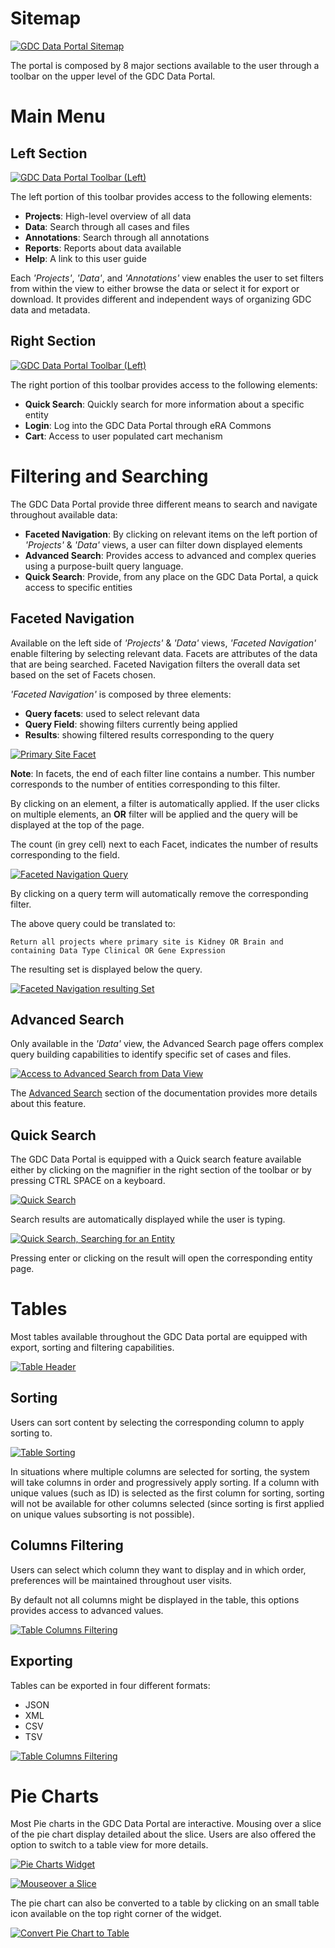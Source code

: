 # Sitemap

[![GDC Data Portal Sitemap](images/gdc-data-portal-sitemap.png)](images/gdc-data-portal-sitemap.png "Click to see the full image.")

The portal is composed by 8 major sections available to the user through a toolbar on the upper level of the GDC Data Portal.

# Main Menu

## Left Section

[![GDC Data Portal Toolbar (Left)](images/gdc-data-portal-top-menu-bar-left.png)](images/gdc-data-portal-top-menu-bar-left.png "Click to see the full image.")

The left portion of this toolbar provides access to the following elements:

* __Projects__: High-level overview of all data
* __Data__: Search through all cases and files
* __Annotations__: Search through all annotations
* __Reports__: Reports about data available
* __Help__: A link to this user guide

Each _'Projects'_, _'Data'_, and _'Annotations'_ view enables the user to set filters from within the view to either browse the data or select it for export or download. It provides different and independent ways of organizing GDC data and metadata.   

## Right Section

[![GDC Data Portal Toolbar (Left)](images/gdc-data-portal-top-menu-bar-right.png)](images/gdc-data-portal-top-menu-bar-right.png "Click to see the full image.")

The right portion of this toolbar provides access to the following elements:

* __Quick Search__: Quickly search for more information about a specific entity
* __Login__: Log into the GDC Data Portal through eRA Commons
* __Cart__: Access to user populated cart mechanism

# Filtering and Searching

The GDC Data Portal provide three different means to search and navigate throughout available data:

* __Faceted Navigation__: By clicking on relevant items on the left portion of _'Projects'_ & _'Data'_ views, a user can filter down displayed elements
* __Advanced Search__: Provides access to advanced and complex queries using a purpose-built query language.
* __Quick Search__: Provide, from any place on the GDC Data Portal, a quick access to specific entities

## Faceted Navigation

Available on the left side of _'Projects'_ & _'Data'_ views, _'Faceted Navigation'_ enable filtering by selecting relevant data. Facets are attributes of the data that are being searched. Faceted Navigation filters the overall data set based on the set of Facets chosen.

_'Faceted Navigation'_ is composed by three elements:

* __Query facets__: used to select relevant data
* __Query Field__: showing filters currently being applied
* __Results__: showing filtered results corresponding to the query

[![Primary Site Facet](images/gdc-data-portal-primary-site-facet.png)](images/gdc-data-portal-primary-site-facet.png "Click to see the full image.")

__Note__: In facets, the end of each filter line contains a number. This number corresponds to the number of entities corresponding to this filter.

By clicking on an element, a filter is automatically applied. If the user clicks on multiple elements, an __OR__ filter will be applied and the query will be displayed at the top of the page.

The count (in grey cell) next to each Facet, indicates the number of results corresponding to the field.

[![Faceted Navigation Query](images/gdc-data-portal-facet-query.png)](images/gdc-data-portal-facet-query.png "Click to see the full image.")

By clicking on a query term will automatically remove the corresponding filter.

The above query could be translated to:

```
Return all projects where primary site is Kidney OR Brain and containing Data Type Clinical OR Gene Expression
```

The resulting set is displayed below the query.

[![Faceted Navigation resulting Set](images/gdc-data-portal-faceted-navigation-resulting-set.png)](images/gdc-data-portal-faceted-navigation-resulting-set.png "Click to see the full image.")

## Advanced Search

Only available in the _'Data'_ view, the Advanced Search page offers complex query building capabilities to  identify specific set of cases and files.

[![Access to Advanced Search from Data View](images/gdc-data-portal-access-advanced-search-data-view.png)](images/gdc-data-portal-access-advanced-search-data-view.png "Click to see the full image.")

The [Advanced Search](Advanced_Search.md) section of the documentation provides more details about this feature.

## Quick Search

The GDC Data Portal is equipped with a Quick search feature available either by clicking on the magnifier in the right section of the toolbar or by pressing CTRL SPACE on a keyboard.

[![Quick Search](images/gdc-quick-search.png)](images/gdc-quick-search.png "Click to see the full image.")

Search results are automatically displayed while the user is typing.

[![Quick Search, Searching for an Entity](images/quick-search-entity-search.png)](images/quick-search-entity-search.png "Click to see the full image.")

Pressing enter or clicking on the result will open the corresponding entity page.

# Tables

Most tables available throughout the GDC Data portal are equipped with export, sorting and filtering capabilities.

[![Table Header](images/gdc-data-portal-table.png)](images/gdc-data-portal-table.png "Click to see the full image.")

## Sorting

Users can sort content by selecting the corresponding column to apply sorting to.

[![Table Sorting](images/gdc-data-portal-table-sorting.png)](images/gdc-data-portal-table-sorting.png "Click to see the full image.")

In situations where multiple columns are selected for sorting, the system will take columns in order and progressively apply sorting.
If a column with unique values (such as ID) is selected as the first column for sorting, sorting will not be available for other columns selected (since sorting is first applied on unique values subsorting is not possible).

## Columns Filtering

Users can select which column they want to display and in which order, preferences will be maintained throughout user visits.

By default not all columns might be displayed in the table, this options provides access to advanced values.

[![Table Columns Filtering](images/gdc-data-portal-table-column-filtering.png)](images/gdc-data-portal-table-column-filtering.png "Click to see the full image.")

## Exporting

Tables can be exported in four different formats:

* JSON
* XML
* CSV
* TSV

[![Table Columns Filtering](images/gdc-data-portal-table-export.png)](images/gdc-data-portal-table-export.png "Click to see the full image.")

# Pie Charts

Most Pie charts in the GDC Data Portal are interactive. Mousing over a slice of the pie chart display detailed about the slice. Users are also offered the option to switch to a table view for more details.

[![Pie Charts Widget](images/gdc-pie-chart-view.png)](images/gdc-pie-chart-view.png "Click to see the full image.")

[![Mouseover a Slice](images/gdc-pie-chart-mouse-over.png)](images/gdc-pie-chart-mouse-over.png "Click to see the full image.")

The pie chart can also be converted to a table by clicking on an small table icon available on the top right corner of the widget.

[![Convert Pie Chart to Table](images/gdc-pie-chart-table.png)](images/gdc-pie-chart-table.png "Click to see the full image.")
